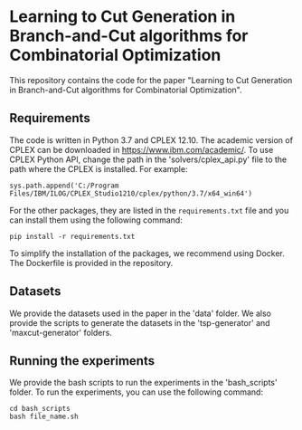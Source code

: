 # Learning to Cut Generation in Branch-and-Cut algorithms for Combinatorial Optimization
This repository contains the code for the paper "Learning to Cut Generation in Branch-and-Cut algorithms for Combinatorial Optimization".

## Requirements
The code is written in Python 3.7 and CPLEX 12.10. The academic version of CPLEX can be downloaded in https://www.ibm.com/academic/.
To use CPLEX Python API, change the path in the 'solvers/cplex_api.py' file to the path where the CPLEX is installed. For example:
```
sys.path.append('C:/Program Files/IBM/ILOG/CPLEX_Studio1210/cplex/python/3.7/x64_win64')
```
For the other packages, they are listed in the `requirements.txt` file and you can install them using the following command:
```
pip install -r requirements.txt
```
To simplify the installation of the packages, we recommend using Docker. The Dockerfile is provided in the repository.

## Datasets
We provide the datasets used in the paper in the 'data' folder. 
We also provide the scripts to generate the datasets in the 'tsp-generator' and 'maxcut-generator' folders.

## Running the experiments
We provide the bash scripts to run the experiments in the 'bash_scripts' folder.
To run the experiments, you can use the following command:
```
cd bash_scripts
bash file_name.sh
```


